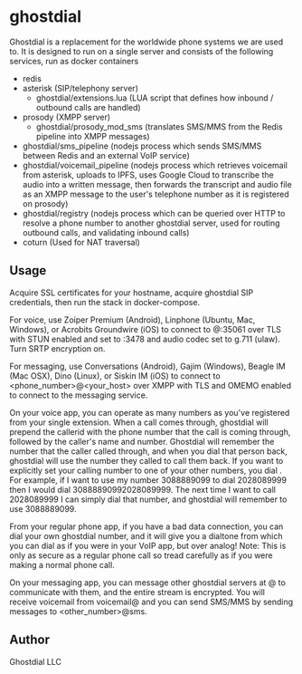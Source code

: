 # ghostdial

Ghostdial is a replacement for the worldwide phone systems we are used to. It is designed to run on a single server and consists of the following services, run as docker containers

- redis
- asterisk (SIP/telephony server)
  - ghostdial/extensions.lua (LUA script that defines how inbound / outbound calls are handled)
- prosody (XMPP server)
  - ghostdial/prosody_mod_sms (translates SMS/MMS from the Redis pipeline into XMPP messages)
- ghostdial/sms_pipeline (nodejs process which sends SMS/MMS between Redis and an external VoIP service)
- ghostdial/voicemail_pipeline (nodejs process which retrieves voicemail from asterisk, uploads to IPFS, uses Google Cloud to transcribe the audio into a written message, then forwards the transcript and audio file as an XMPP message to the user's telephone number as it is registered on prosody)
- ghostdial/registry (nodejs process which can be queried over HTTP to resolve a phone number to another ghostdial server, used for routing outbound calls, and validating inbound calls)
- coturn (Used for NAT traversal)


## Usage

Acquire SSL certificates for your hostname, acquire ghostdial SIP credentials, then run the stack in docker-compose.

For voice, use Zoiper Premium (Android), Linphone (Ubuntu, Mac, Windows), or Acrobits Groundwire (iOS) to connect to <extension>@<yourhost>:35061 over TLS with STUN enabled and set to <yourhost>:3478 and audio codec set to g.711 (ulaw). Turn SRTP encryption on.

For messaging, use Conversations (Android), Gajim (Windows), Beagle IM (Mac OSX), Dino (Linux), or Siskin IM (iOS) to connect to <phone_number>@<your_host> over XMPP with TLS and OMEMO enabled to connect to the messaging service.

On your voice app, you can operate as many numbers as you've registered from your single extension. When a call comes through, ghostdial will prepend the callerid with the phone number that the call is coming through, followed by the caller's name and number. Ghostdial will remember the number that the caller called through, and when you dial that person back, ghostdial will use the number they called to call them back. If you want to explicitly set your calling number to one of your other numbers, you dial <desired callerid><other party>. For example, if I want to use my number 3088889099 to dial 2028089999 then I would dial 30888890992028089999. The next time I want to call 2028089999 I can simply dial that number, and ghostdial will remember to use 3088889099.

From your regular phone app, if you have a bad data connection, you can dial your own ghostdial number, and it will give you a dialtone from which you can dial as if you were in your VoIP app, but over analog! Note: This is only as secure as a regular phone call so tread carefully as if you were making a normal phone call.

On your messaging app, you can message other ghostdial servers at <phonenumber>@<otherhost> to communicate with them, and the entire stream is encrypted. You will receive voicemail from voicemail@<yourhost> and you can send SMS/MMS by sending messages to <other_number>@sms.<yourhost>

## Author
Ghostdial LLC
